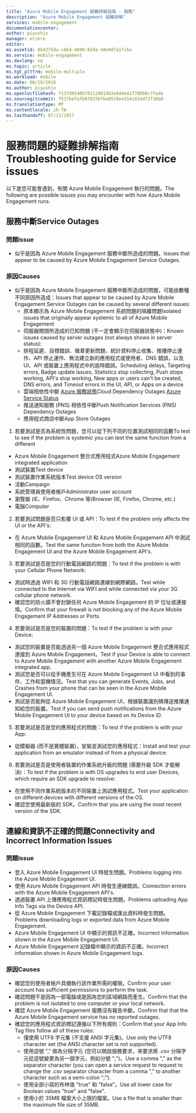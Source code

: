 ```yaml
---
title: "Azure Mobile Engagement 疑難排解指南 - 服務"
description: "Azure Mobile Engagement 疑難排解"
services: mobile-engagement
documentationcenter: 
author: piyushjo
manager: erikre
editor: 
ms.assetid: 8b4275da-c0b4-4690-824a-48e9d7a1fc6e
ms.service: mobile-engagement
ms.devlang: na
ms.topic: article
ms.tgt_pltfrm: mobile-multiple
ms.workload: mobile
ms.date: 08/19/2016
ms.author: piyushjo
ms.openlocfilehash: f13fd0540b783120014b3a8d4e41f78808c7fade
ms.sourcegitcommit: f537befafb079256fba0529ee554c034d73f36b0
ms.translationtype: MT
ms.contentlocale: zh-TW
ms.lasthandoff: 07/11/2017
---
```

# <a name="troubleshooting-guide-for-service-issues"></a><span data-ttu-id="46680-103">服務問題的疑難排解指南</span><span class="sxs-lookup"><span data-stu-id="46680-103">Troubleshooting guide for Service issues</span></span>
<span data-ttu-id="46680-104">以下是您可能會遇到，有關 Azure Mobile Engagement 執行的問題。</span><span class="sxs-lookup"><span data-stu-id="46680-104">The following are possible issues you may encounter with how Azure Mobile Engagement runs.</span></span>

## <a name="service-outages"></a><span data-ttu-id="46680-105">服務中斷</span><span class="sxs-lookup"><span data-stu-id="46680-105">Service Outages</span></span>
### <a name="issue"></a><span data-ttu-id="46680-106">問題</span><span class="sxs-lookup"><span data-stu-id="46680-106">Issue</span></span>
* <span data-ttu-id="46680-107">似乎是因為 Azure Mobile Engagement 服務中斷所造成的問題。</span><span class="sxs-lookup"><span data-stu-id="46680-107">Issues that appear to be caused by Azure Mobile Engagement Service Outages.</span></span>

### <a name="causes"></a><span data-ttu-id="46680-108">原因</span><span class="sxs-lookup"><span data-stu-id="46680-108">Causes</span></span>
* <span data-ttu-id="46680-109">似乎是因為 Azure Mobile Engagement 服務中斷所造成的問題，可能由數種不同原因所造成：</span><span class="sxs-lookup"><span data-stu-id="46680-109">Issues that appear to be caused by Azure Mobile Engagement Service Outages can be caused by several different issues:</span></span>
  * <span data-ttu-id="46680-110">原本顯示為 Azure Mobile Engagement 系統問題的隔離問題</span><span class="sxs-lookup"><span data-stu-id="46680-110">Isolated issues that originally appear systemic to all of Azure Mobile Engagement</span></span>
  * <span data-ttu-id="46680-111">伺服器關閉所造成的已知問題 (不一定會顯示在伺服器狀態中)：</span><span class="sxs-lookup"><span data-stu-id="46680-111">Known issues caused by server outages (not always shows in server status):</span></span>
  * <span data-ttu-id="46680-112">排程延遲、目標錯誤、徽章更新問題、統計資料停止收集、推播停止運作、API 停止運作、無法建立新的應用程式或使用者、DNS 錯誤，以及 UI、API 或裝置上應用程式中的逾時錯誤。</span><span class="sxs-lookup"><span data-stu-id="46680-112">Scheduling delays, Targeting errors, Badge update issues, Statistics stop collecting, Push stops working, API's stop working, New apps or users can't be created, DNS errors, and Timeout errors in the UI, API, or Apps on a device.</span></span>
  * <span data-ttu-id="46680-113">雲端相依性中斷 [Azure 服務狀態](http://status.azure.com/)</span><span class="sxs-lookup"><span data-stu-id="46680-113">Cloud Dependency Outages [Azure Service Status](http://status.azure.com/)</span></span>
  * <span data-ttu-id="46680-114">推送通知服務 (PNS) 相依性中斷</span><span class="sxs-lookup"><span data-stu-id="46680-114">Push Notification Services (PNS) Dependency Outages</span></span>
  * <span data-ttu-id="46680-115">應用程式商店中斷</span><span class="sxs-lookup"><span data-stu-id="46680-115">App Store Outages</span></span>

1) <span data-ttu-id="46680-116">若要測試是否為系統性問題，您可以從下列不同的位置測試相同的函數</span><span class="sxs-lookup"><span data-stu-id="46680-116">To test to see if the problem is systemic you can test the same function from a different</span></span>

* <span data-ttu-id="46680-117">Azure Mobile Engagement 整合式應用程式</span><span class="sxs-lookup"><span data-stu-id="46680-117">Azure Mobile Engagement integrated application</span></span>
* <span data-ttu-id="46680-118">測試裝置</span><span class="sxs-lookup"><span data-stu-id="46680-118">Test device</span></span>
* <span data-ttu-id="46680-119">測試裝置作業系統版本</span><span class="sxs-lookup"><span data-stu-id="46680-119">Test device OS version</span></span>
* <span data-ttu-id="46680-120">活動</span><span class="sxs-lookup"><span data-stu-id="46680-120">Campaign</span></span>
* <span data-ttu-id="46680-121">系統管理員使用者帳戶</span><span class="sxs-lookup"><span data-stu-id="46680-121">Administrator user account</span></span>
* <span data-ttu-id="46680-122">瀏覽器 (IE、Firefox、Chrome 等)</span><span class="sxs-lookup"><span data-stu-id="46680-122">Browser (IE, Firefox, Chrome, etc.)</span></span>
* <span data-ttu-id="46680-123">電腦</span><span class="sxs-lookup"><span data-stu-id="46680-123">Computer</span></span>

2) <span data-ttu-id="46680-124">若要測試問題是否只影響 UI 或 API：</span><span class="sxs-lookup"><span data-stu-id="46680-124">To test if the problem only affects the UI or the API's:</span></span>

* <span data-ttu-id="46680-125">在 Azure Mobile Engagement UI 和 Azure Mobile Engagement API 中測試相同的函數。</span><span class="sxs-lookup"><span data-stu-id="46680-125">Test the same function from both the Azure Mobile Engagement UI and the Azure Mobile Engagement API's.</span></span>

3) <span data-ttu-id="46680-126">若要測試是否是您的行動電話網路的問題：</span><span class="sxs-lookup"><span data-stu-id="46680-126">To test if the problem is with your Cellular Phone Network:</span></span>

* <span data-ttu-id="46680-127">測試時透過 WIFI 和 3G 行動電話網路連線到網際網路。</span><span class="sxs-lookup"><span data-stu-id="46680-127">Test while connected to the Internet via WIFI and while connected via your 3G cellular phone network.</span></span>
* <span data-ttu-id="46680-128">確認您的防火牆不會封鎖任何 Azure Mobile Engagement 的 IP 位址或連接埠。</span><span class="sxs-lookup"><span data-stu-id="46680-128">Confirm that your firewall is not blocking any of the Azure Mobile Engagement IP Addresses or Ports.</span></span>

4) <span data-ttu-id="46680-129">若要測試是否是您的裝置的問題：</span><span class="sxs-lookup"><span data-stu-id="46680-129">To test if the problem is with your Device:</span></span>

* <span data-ttu-id="46680-130">測試您的裝置是否能透過另一個 Azure Mobile Engagement 整合式應用程式連接到 Azure Mobile Engagement。</span><span class="sxs-lookup"><span data-stu-id="46680-130">Test if your Device is able to connect to Azure Mobile Engagement with another Azure Mobile Engagement integrated app.</span></span>
* <span data-ttu-id="46680-131">測試您是否可以從手機產生可在 Azure Mobile Engagement UI 中看到的事件、工作和當機情況。</span><span class="sxs-lookup"><span data-stu-id="46680-131">Test that you can generate Events, Jobs, and Crashes from your phone that can be seen in the Azure Mobile Engagement UI.</span></span> 
* <span data-ttu-id="46680-132">測試是否能夠從 Azure Mobile Engagement UI，根據裝置識別碼傳送推播通知給您的裝置。</span><span class="sxs-lookup"><span data-stu-id="46680-132">Test if you can send push notifications from the Azure Mobile Engagement UI to your device based on its Device ID.</span></span> 

5) <span data-ttu-id="46680-133">若要測試是否是您的應用程式的問題：</span><span class="sxs-lookup"><span data-stu-id="46680-133">To test if the problem is with your App:</span></span>

* <span data-ttu-id="46680-134">從模擬器 (而不是實體裝置)，安裝並測試您的應用程式：</span><span class="sxs-lookup"><span data-stu-id="46680-134">Install and test your application from an emulator instead of from a physical device:</span></span>

6) <span data-ttu-id="46680-135">若要測試是否是使用者裝置的作業系統升級的問題 (需要升級 SDK 才能解決)：</span><span class="sxs-lookup"><span data-stu-id="46680-135">To test if the problem is with OS upgrades to end user Devices, which require an SDK upgrade to resolve:</span></span>

* <span data-ttu-id="46680-136">在使用不同作業系統版本的不同裝置上測試應用程式。</span><span class="sxs-lookup"><span data-stu-id="46680-136">Test your application on different devices with different versions of the OS.</span></span>
* <span data-ttu-id="46680-137">確認您使用最新版的 SDK。</span><span class="sxs-lookup"><span data-stu-id="46680-137">Confirm that you are using the most recent version of the SDK.</span></span>

## <a name="connectivity-and-incorrect-information-issues"></a><span data-ttu-id="46680-138">連線和資訊不正確的問題</span><span class="sxs-lookup"><span data-stu-id="46680-138">Connectivity and Incorrect Information Issues</span></span>
### <a name="issue"></a><span data-ttu-id="46680-139">問題</span><span class="sxs-lookup"><span data-stu-id="46680-139">Issue</span></span>
* <span data-ttu-id="46680-140">登入 Azure Mobile Engagement UI 時發生問題。</span><span class="sxs-lookup"><span data-stu-id="46680-140">Problems logging into the Azure Mobile Engagement UI.</span></span>
* <span data-ttu-id="46680-141">使用 Azure Mobile Engagement API 時發生連線錯誤。</span><span class="sxs-lookup"><span data-stu-id="46680-141">Connection errors with the Azure Mobile Engagement API's.</span></span>
* <span data-ttu-id="46680-142">透過裝置 API 上傳應用程式資訊標記時發生問題。</span><span class="sxs-lookup"><span data-stu-id="46680-142">Problems uploading App Info Tags via the Device API.</span></span>
* <span data-ttu-id="46680-143">從 Azure Mobile Engagement 下載記錄檔或匯出資料時發生問題。</span><span class="sxs-lookup"><span data-stu-id="46680-143">Problems downloading logs or exported data from Azure Mobile Engagement.</span></span>
* <span data-ttu-id="46680-144">Azure Mobile Engagement UI 中顯示的資訊不正確。</span><span class="sxs-lookup"><span data-stu-id="46680-144">Incorrect information shown in the Azure Mobile Engagement UI.</span></span>
* <span data-ttu-id="46680-145">Azure Mobile Engagement 記錄檔中顯示的資訊不正確。</span><span class="sxs-lookup"><span data-stu-id="46680-145">Incorrect information shown in Azure Mobile Engagement logs.</span></span>

### <a name="causes"></a><span data-ttu-id="46680-146">原因</span><span class="sxs-lookup"><span data-stu-id="46680-146">Causes</span></span>
* <span data-ttu-id="46680-147">確認您的使用者帳戶具備執行該作業所需的權限。</span><span class="sxs-lookup"><span data-stu-id="46680-147">Confirm your user account has sufficient permissions to perform the task.</span></span>
* <span data-ttu-id="46680-148">確認問題不是因為一部電腦或是因為您的區域網路而產生。</span><span class="sxs-lookup"><span data-stu-id="46680-148">Confirm that the problem is not isolated to one computer or your local network.</span></span>
* <span data-ttu-id="46680-149">確認 Azure Mobile Engagement 服務沒有報告中斷。</span><span class="sxs-lookup"><span data-stu-id="46680-149">Confirm that that the Azure Mobile Engagement service has no reported outages.</span></span>
* <span data-ttu-id="46680-150">確認您的應用程式資訊標記遵循以下所有規則：</span><span class="sxs-lookup"><span data-stu-id="46680-150">Confirm that your App Info Tag files follow all of these rules:</span></span>
  * <span data-ttu-id="46680-151">僅使用 UTF8 字元集 (不支援 ANSI 字元集)。</span><span class="sxs-lookup"><span data-stu-id="46680-151">Use only the UTF8 character set (the ANSI character set is not supported).</span></span>
  * <span data-ttu-id="46680-152">使用逗號 "," 做為分隔字元 (您可以開啟服務要求，來要求將 .csv 分隔字元從逗號變更為另一個字元，例如分號 ";")。</span><span class="sxs-lookup"><span data-stu-id="46680-152">Use a comma "," as the separator character (you can open a service request to request to change the .csv separator character from a comma "," to another character such as a semi-colon ";").</span></span>
  * <span data-ttu-id="46680-153">使用全部小寫的布林值 "true" 和 "false"。</span><span class="sxs-lookup"><span data-stu-id="46680-153">Use all lower case for Boolean values "true" and "false".</span></span>
  * <span data-ttu-id="46680-154">使用小於 35MB 檔案大小上限的檔案。</span><span class="sxs-lookup"><span data-stu-id="46680-154">Use a file that is smaller than the maximum file size of 35MB.</span></span>

